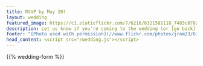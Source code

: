 ```yaml
---
title: RSVP by May 20!
layout: wedding
featured_image: https://c1.staticflickr.com/7/6216/6321581118_7483c8782c_b.jpg
description: Let us know if you're coming to the wedding (or [go back](/wedding))
footer: "[Photo used with permission](//www.flickr.com/photos/jram23/6321581118)"
head_content: <script src="/wedding.js"></script>
---
```


{{% wedding-form %}}

